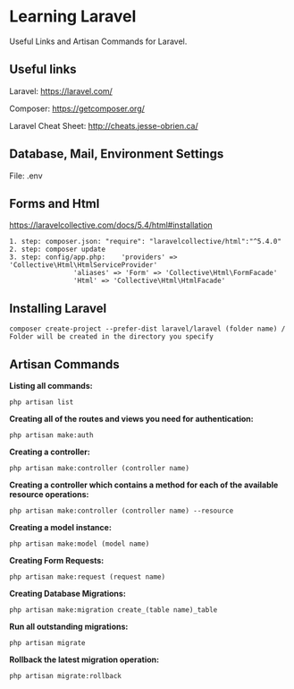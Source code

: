 # Learning Laravel

Useful Links and Artisan Commands for Laravel.

## Useful links

Laravel:
https://laravel.com/

Composer:
https://getcomposer.org/

Laravel Cheat Sheet:
http://cheats.jesse-obrien.ca/

## Database, Mail, Environment Settings

File: .env

## Forms and Html

https://laravelcollective.com/docs/5.4/html#installation
```
1. step: composer.json: "require": "laravelcollective/html":"^5.4.0" 
2. step: composer update 
3. step: config/app.php:	'providers' => 'Collective\Html\HtmlServiceProvider'
				'aliases' => 'Form' => 'Collective\Html\FormFacade'
				'Html' => 'Collective\Html\HtmlFacade'
```

## Installing Laravel
```
composer create-project --prefer-dist laravel/laravel (folder name) / Folder will be created in the directory you specify
```

## Artisan Commands

**Listing all commands:**
```
php artisan list
```

**Creating all of the routes and views you need for authentication:**
```
php artisan make:auth
```

**Creating a controller:**
```
php artisan make:controller (controller name)
```

**Creating a controller which contains a method for each of the available resource operations:**
```
php artisan make:controller (controller name) --resource
```

**Creating a model instance:**
```
php artisan make:model (model name)
```

**Creating Form Requests:**
```
php artisan make:request (request name)
```

**Creating Database Migrations:**
```
php artisan make:migration create_(table name)_table
```

**Run all outstanding migrations:**
```
php artisan migrate
```

**Rollback the latest migration operation:**
```
php artisan migrate:rollback
```
